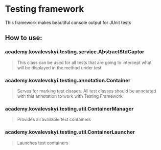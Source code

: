 # Testing framework
This framework makes beautiful console output for JUnit tests
## How to use:
### academy.kovalevskyi.testing.service.AbstractStdCaptor
> This class can be used for all tests that are going to intercept what will be displayed in the
> method under test
### academy.kovalevskyi.testing.annotation.Container
> Serves for marking test classes. All test classes should be annotated with this annotation
> to work with Testing Framework
### academy.kovalevskyi.testing.util.ContainerManager
> Provides all available test containers
### academy.kovalevskyi.testing.util.ContainerLauncher 
> Launches test containers
